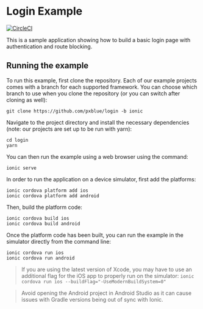 # Login Example

[![CircleCI](https://circleci.com/gh/pxblue/login/tree/ionic.svg?style=shield)](https://circleci.com/gh/pxblue/login/tree/ionic)

This is a sample application showing how to build a basic login page with authentication and route blocking.

## Running the example
To run this example, first clone the repository. Each of our example projects comes with a branch for each supported framework. You can choose which branch to use when you clone the repository (or you can switch after cloning as well):

```
git clone https://github.com/pxblue/login -b ionic
```

Navigate to the project directory and install the necessary dependencies (note: our projects are set up to be run with yarn):

```
cd login
yarn
```

You can then run the example using a web browser using the command:
```
ionic serve
```
In order to run the application on a device simulator, first add the platforms:
```
ionic cordova platform add ios
ionic cordova platform add android
```

Then, build the platform code:
```
ionic cordova build ios
ionic cordova build android
```

Once the platform code has been built, you can run the example in the simulator directly from the command line:
```
ionic cordova run ios
ionic cordova run android
```
> If you are using the latest version of Xcode, you may have to use an additional flag for the iOS app to properly run on the simulator: ```ionic cordova run ios --buildFlag="-UseModernBuildSystem=0"```

> Avoid opening the Android project in Android Studio as it can cause issues with Gradle versions being out of sync with Ionic.
